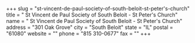 +++
slug = "st-vincent-de-paul-society-of-south-beloit-st-peter's-church"
title = " St Vincent de Paul Society of South Beloit - St Peter's Church"
name = " St Vincent de Paul Society of South Beloit - St Peter's Church"
address = "301 Oak Grove"
city = "South Beloit"
state = "IL"
postal = "61080"
website = ""
phone = "815 310-0677"
fax = ""
+++
